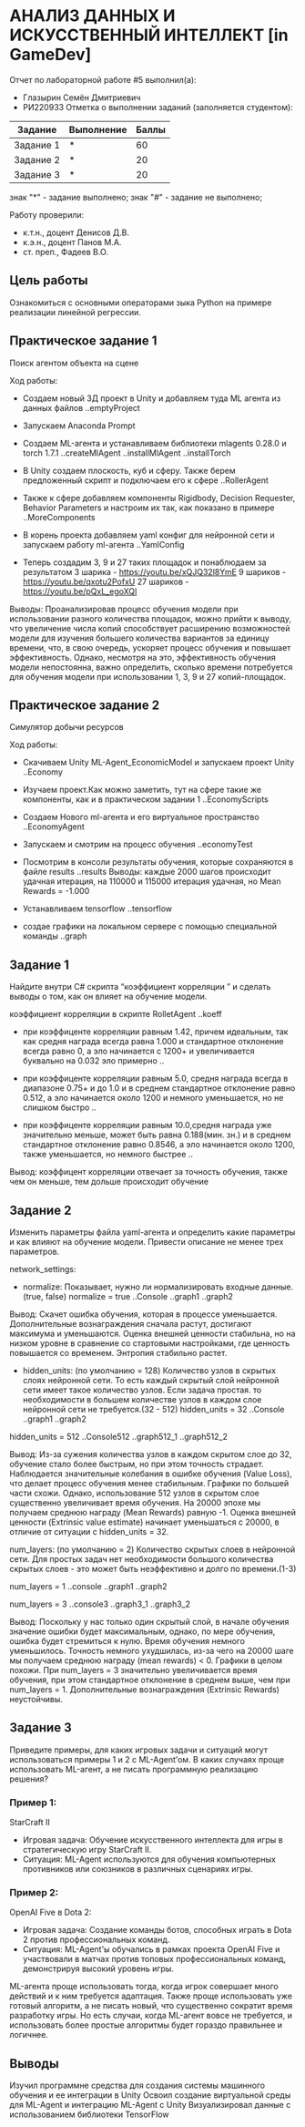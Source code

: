 # АНАЛИЗ ДАННЫХ И ИСКУССТВЕННЫЙ ИНТЕЛЛЕКТ [in GameDev]
Отчет по лабораторной работе #5 выполнил(а):
- Глазырин Семён Дмитриевич
- РИ220933
Отметка о выполнении заданий (заполняется студентом):

| Задание | Выполнение | Баллы |
| ------ | ------ | ------ |
| Задание 1 | * | 60 |
| Задание 2 | * | 20 |
| Задание 3 | * | 20 |

знак "*" - задание выполнено; знак "#" - задание не выполнено;

Работу проверили:
- к.т.н., доцент Денисов Д.В.
- к.э.н., доцент Панов М.А.
- ст. преп., Фадеев В.О.

## Цель работы
Ознакомиться с основными операторами зыка Python на примере реализации линейной регрессии.

## Практическое задание 1
Поиск агентом объекта на сцене

Ход работы:
- Создаем новый 3Д проект в Unity и добавляем туда ML агента из данных файлов
..emptyProject

- Запускаем Anaconda Prompt

- Создаем ML-агента и устанавливаем библиотеки mlagents 0.28.0 и torch 1.7.1
..createMlAgent
..installMlAgent
..installTorch

- В Unity создаем плоскость, куб и сферу. Также берем предложенный скрипт и подключаем его к сфере
..RollerAgent

- Также к сфере добавляем компоненты Rigidbody, Decision Requester, Behavior Parameters и настроим их так, как показано в примере
..MoreComponents

- В корень проекта добавляем yaml конфиг для нейронной сети и запускаем работу ml-агента
..YamlConfig

- Теперь создадим 3, 9 и 27 таких площадок и понаблюдаем за результатом
3 шарика - https://youtu.be/xQJQ32l8YmE
9 шариков - https://youtu.be/qxotu2PofxU
27 шариков - https://youtu.be/pQxL_egoXQI

Выводы:
Проанализировав процесс обучения модели при использовании разного количества площадок, можно прийти к выводу, что увеличение числа копий способствует расширению возможностей модели для изучения большего количества вариантов за единицу времени, что, в свою очередь, ускоряет процесс обучения и повышает эффективность. Однако, несмотря на это, эффективность обучения модели непостоянна, важно определить, сколько времени потребуется для обучения модели при использовании 1, 3, 9 и 27 копий-площадок.

## Практическое задание 2
Симулятор добычи ресурсов

Ход работы:

- Скачиваем Unity ML-Agent_EconomicModel и запускаем проект Unity
..Economy

- Изучаем проект.Как можно заметить, тут на сфере такие же компоненты, как и в практическом задании 1
..EconomyScripts

- Создаем Нового ml-агента и его виртуальное пространство
..EconomyAgent

- Запускаем и смотрим на процесс обучения
..economyTest

- Посмотрим в консоли результаты обучения, которые сохраняются в файле results
..results
Выводы: каждые 2000 шагов происходит удачная итерация,
на 110000 и 115000 итерация удачная, но Mean Rewards = -1.000

- Устанавливаем tensorflow
..tensorflow

- создае графики на локальном сервере с помощью специальной команды
..graph

## Задание 1
Найдите внутри C# скрипта “коэффициент корреляции ” и сделать выводы о том, как он влияет на обучение модели.

коэффициент корреляции в скрипте RolletAgent
..koeff

- при коэффиценте корреляции равным 1.42, причем идеальным, так как средня награда всегда равна 1.000 и стандартное отклонение всегда равно 0, а эло начинается с 1200+ и увеличивается буквально на 0.032 эло примерно
..

- при коэффиценте корреляции равным 5.0, средня награда всегда в диапазоне 0.75+ и до 1.0 и в среднем стандартное отклонение равно 0.512, а эло начинается около 1200 и немного уменьшается, но не слишком быстро
..

- при коэффиценте корреляции равным 10.0,средня награда уже значительно меньше, может быть равна 0.188(мин. зн.) и в среднем стандартное отклонение равно 0.8546, а эло начинается около 1200, также уменьшается, но немного быстрее
..

Вывод:  коэффицент корреляции отвечает за точность обучения, также чем он меньше, тем дольше происходит обучение

## Задание 2
Изменить параметры файла yaml-агента и определить какие параметры и как влияют на обучение модели. Привести описание не менее трех параметров.

network_settings:
- normalize: Показывает, нужно ли нормализировать входные данные.(true, false)
normalize = true
..Console
..graph1
..graph2

Вывод:
Скачет ошибка обучения, которая в процессе уменьшается.
Дополнительные вознаграждения сначала растут, достигают максимума и уменьшаются.
Оценка внешней ценности стабильна, но на низком уровне в сравнение со стартовыми настройками, где ценность повышается со временем.
Энтропия стабильно растет.
- hidden_units: (по умолчанию = 128)
Количество узлов в скрытых слоях нейронной сети. То есть каждый скрытый слой нейронной сети имеет такое количество узлов. Если задача простая. то необходимости в большем количестве узлов в каждом слое нейронной сети не требуется.(32 - 512)
hidden_units = 32
..Console
..graph1
..graph2

hidden_units = 512
..Console512
..graph512_1
..graph512_2

Вывод:
Из-за сужения количества узлов в каждом скрытом слое до 32, обучение стало более быстрым, но при этом точность страдает. Наблюдается значительные колебания в ошибке обучения (Value Loss), что делает процесс обучения менее стабильным. Графики по большей части схожи. Однако, использование 512 узлов в скрытом слое существенно увеличивает время обучения. На 20000 эпохе мы получаем среднюю награду (Mean Rewards) равную -1. Оценка внешней ценности (Extrinsic value estimate) начинает уменьшаться с 20000, в отличие от ситуации с hidden_units = 32.

num_layers: (по умолчанию = 2)
Количество скрытых слоев в нейронной сети. Для простых задач нет необходимости большого количества скрытых слоев - это может быть неэффективно и долго по времени.(1-3)

num_layers = 1
..console
..graph1
..graph2

num_layers = 3
..console3
..graph3_1
..graph3_2

Вывод:
Поскольку у нас только один скрытый слой, в начале обучения значение ошибки будет максимальным, однако, по мере обучения, ошибка будет стремиться к нулю. Время обучения немного уменьшилось. Точность немного ухудшилась, из-за чего на 20000 шаге мы получаем среднюю награду (mean rewards) < 0. Графики в целом похожи. При num_layers = 3 значительно увеличивается время обучения, при этом стандартное отклонение в среднем выше, чем при num_layers = 1. Дополнительные вознаграждения (Extrinsic Rewards) неустойчивы.

## Задание 3
Приведите примеры, для каких игровых задачи и ситуаций могут использоваться примеры 1 и 2 с ML-Agent’ом. В каких случаях проще использовать ML-агент, а не писать программную реализацию решения?

### Пример 1:
StarCraft II
- Игровая задача: Обучение искусственного интеллекта для игры в стратегическую игру StarCraft II.
- Ситуация: ML-Agent используются для обучения компьютерных противников или союзников в различных сценариях игры.

### Пример 2:
OpenAI Five в Dota 2:
- Игровая задача: Создание команды ботов, способных играть в Dota 2 против профессиональных команд.
- Ситуация: ML-Agent'ы обучались в рамках проекта OpenAI Five и участвовали в матчах против топовых профессиональных команд, демонстрируя высокий уровень игры.

ML-агента проще использовать тогда, когда игрок совершает много действий и к ним требуется адаптация. Также проще использовать уже готовый алгоритм, а не писать новый, что существенно сократит время разработку игры. Но есть случаи, когда ML-агент вовсе не требуется, и использовать более простые алгоритмы будет гораздо правильнее и логичнее.

## Выводы
Изучил программне средства для создания системы машинного обучения и ее интеграции в Unity
Освоил создание виртуальной среды для ML-Agent и интеграцию ML-Agent с Unity
Визуализировал данные с использованием библиотеки TensorFlow
